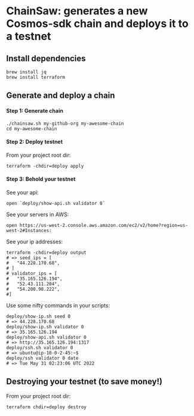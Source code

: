 # ChainSaw: generates a new Cosmos-sdk chain and deploys it to a testnet

## Install dependencies

```
brew install jq
brew install terraform
```

## Generate and deploy a chain

#### Step 1: Generate chain

```
./chainsaw.sh my-github-org my-awesome-chain
cd my-awesome-chain
```

#### Step 2: Deploy testnet

From your project root dir:

```
terraform -chdir=deploy apply
```

#### Step 3: Behold your testnet

See your api:

```
open `deploy/show-api.sh validator 0`
```

See your servers in AWS:

```
open https://us-west-2.console.aws.amazon.com/ec2/v2/home?region=us-west-2#Instances:
```

See your ip addresses:

```
terraform -chdir=deploy output
# => seed_ips = [
#   "44.228.170.68",
# ]
# validator_ips = [
#   "35.165.126.194",
#   "52.43.111.204",
#   "54.200.98.222",
#]
```

Use some nifty commands in your scripts:

```
deploy/show-ip.sh seed 0
# => 44.228.170.68
deploy/show-ip.sh validator 0
# => 35.165.126.194
deploy/show-api.sh validator 0
# => http://35.165.126.194:1317
deploy/ssh.sh validator 0
# => ubuntu@ip-10-0-2-45:~$
deploy/ssh validator 0 date
# => Tue May 31 02:23:06 UTC 2022
```

## Destroying your testnet (to save money!)

From your project root dir:

```
terraform chdir=deploy destroy
```
